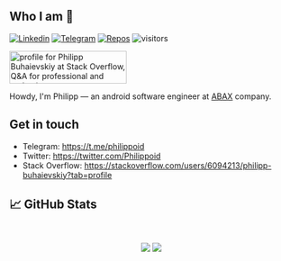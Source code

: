 ## Who I am 🤔

[![Linkedin](https://img.shields.io/badge/-philippdevel-blue?style=flat&logo=Linkedin&logoColor=white&link=https://www.linkedin.com/in/philippdevel/)](https://www.linkedin.com/in/philippdevel/)
[![Telegram](https://img.shields.io/badge/-Philippoid-0088cc?style=flat&logo=Telegram&logoColor=white&link=https://web.telegram.org/#/im?p=@Philippoid)](https://web.telegram.org/#/im?p=@Philippoid)
[![Repos](https://badges.pufler.dev/repos/pphilipp)](https://badges.pufler.dev)
![visitors](https://visitor-badge.laobi.icu/badge?page_id=pphilipp.pphilipp)

<a href="https://stackoverflow.com/users/6094213/philipp-buhaievskiy">
<img src="https://stackoverflow.com/users/flair/6094213.png?theme=dark" width="208" height="58" alt="profile for Philipp Buhaievskiy at Stack Overflow, Q&amp;A for professional and enthusiast programmers" title="profile for Philipp Buhaievskiy at Stack Overflow, Q&amp;A for professional and enthusiast programmers">
</a>

Howdy, I'm Philipp — an android software engineer at [ABAX](http://abax.no/) company.

## Get in touch

- Telegram: https://t.me/philippoid
- Twitter: https://twitter.com/Philippoid
- Stack Overflow: https://stackoverflow.com/users/6094213/philipp-buhaievskiy?tab=profile

## 📈 GitHub Stats

<br>
<p align = "center">
  <img src = "https://github-readme-stats.vercel.app/api?username=pphilipp&show_icons=true&theme=tokyonight&include_all_commits=true&count_private=true&line_height=27">
<img src = "https://github-readme-stats.vercel.app/api/top-langs/?username=pphilipp&hide=TeX,HTML&theme=tokyonight">
</p>
